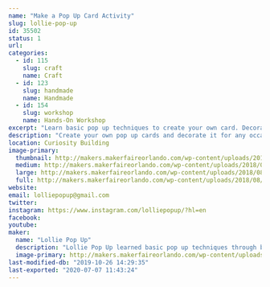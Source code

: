 ```yaml
---
name: "Make a Pop Up Card Activity"
slug: lollie-pop-up
id: 35502
status: 1
url: 
categories:
  - id: 115
    slug: craft
    name: Craft
  - id: 123
    slug: handmade
    name: Handmade
  - id: 154
    slug: workshop
    name: Hands-On Workshop
excerpt: "Learn basic pop up techniques to create your own card. Decorate it for any occasions."
description: "Create your own pop up cards and decorate it for any occasions: birthdays, thank you, get well soon, etc. Learn basic pop up techniques that inspired Lollie Pop Up to make a variety of pop up cards, explosion boxes, and other paper crafts for friends."
location: Curiosity Building
image-primary:
  thumbnail: http://makers.makerfaireorlando.com/wp-content/uploads/2018/08/Pop-up-card-2-150x150.jpg
  medium: http://makers.makerfaireorlando.com/wp-content/uploads/2018/08/Pop-up-card-2-300x238.jpg
  large: http://makers.makerfaireorlando.com/wp-content/uploads/2018/08/Pop-up-card-2.jpg
  full: http://makers.makerfaireorlando.com/wp-content/uploads/2018/08/Pop-up-card-2.jpg
website: 
email: lolliepopup@gmail.com
twitter: 
instagram: https://www.instagram.com/lolliepopup/?hl=en
facebook: 
youtube: 
maker:
  name: "Lollie Pop Up"
  description: "Lollie Pop Up learned basic pop up techniques through books and video tutorial. Various techniques were utilized to make holiday, birthday, get well, retirement, and thank you cards more fun. Please visit @lolliepopup on Instagram to see examples of pop up cards, explosion boxes, and other paper crafts that were created for friends. "
  image-primary: http://makers.makerfaireorlando.com/wp-content/uploads/2018/11/IMG_8746-1024x1024.jpg
last-modified-db: "2019-10-26 14:29:35"
last-exported: "2020-07-07 11:43:24"
---
```

